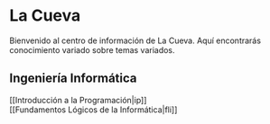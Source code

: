 # La Cueva

Bienvenido al centro de información de La Cueva. Aquí encontrarás conocimiento variado sobre temas variados.

## Ingeniería Informática

[[Introducción a la Programación|ip]]  
[[Fundamentos Lógicos de la Informática|fli]]